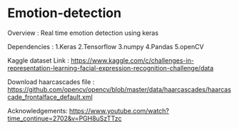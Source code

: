 # Emotion-detection
Overview : Real time emotion detection using keras

Dependencies :
1.Keras
2.Tensorflow
3.numpy
4.Pandas
5.openCV

Kaggle dataset Link : https://www.kaggle.com/c/challenges-in-representation-learning-facial-expression-recognition-challenge/data

Download haarcascades file : https://github.com/opencv/opencv/blob/master/data/haarcascades/haarcascade_frontalface_default.xml

Acknowledgements: https://www.youtube.com/watch?time_continue=2702&v=PGH8uSzTTzc
